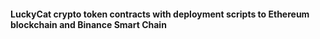 #### LuckyCat crypto token contracts with deployment scripts to Ethereum blockchain and Binance Smart Chain

